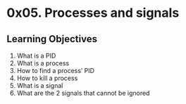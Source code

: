 # 0x05. Processes and signals

## Learning Objectives

1. What is a PID
2. What is a process
3. How to find a process’ PID
4. How to kill a process
5. What is a signal
6. What are the 2 signals that cannot be ignored
